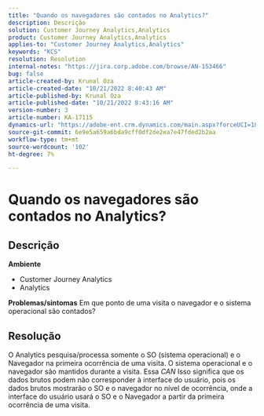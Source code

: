 ```yaml
---
title: "Quando os navegadores são contados no Analytics?"
description: Descrição
solution: Customer Journey Analytics,Analytics
product: Customer Journey Analytics,Analytics
applies-to: "Customer Journey Analytics,Analytics"
keywords: "KCS"
resolution: Resolution
internal-notes: "https://jira.corp.adobe.com/browse/AN-153466"
bug: false
article-created-by: Krunal Oza
article-created-date: "10/21/2022 8:40:43 AM"
article-published-by: Krunal Oza
article-published-date: "10/21/2022 8:43:16 AM"
version-number: 3
article-number: KA-17115
dynamics-url: "https://adobe-ent.crm.dynamics.com/main.aspx?forceUCI=1&pagetype=entityrecord&etn=knowledgearticle&id=d401d507-1c51-ed11-bba2-0022480867fb"
source-git-commit: 6e9e5a659a6bda9cff0df2de2ea7e47fded2b2aa
workflow-type: tm+mt
source-wordcount: '102'
ht-degree: 7%

---
```


# Quando os navegadores são contados no Analytics?

## Descrição

<b>Ambiente</b>
- Customer Journey Analytics
- Analytics



<b>Problemas/sintomas</b>
Em que ponto de uma visita o navegador e o sistema operacional são contados?


## Resolução


O Analytics pesquisa/processa somente o SO (sistema operacional) e o Navegador na primeira ocorrência de uma visita. O sistema operacional e o navegador são mantidos durante a visita. Essa *CAN* Isso significa que os dados brutos podem não corresponder à interface do usuário, pois os dados brutos mostrarão o SO e o navegador no nível de ocorrência, onde a interface do usuário usará o SO e o Navegador a partir da primeira ocorrência de uma visita.
